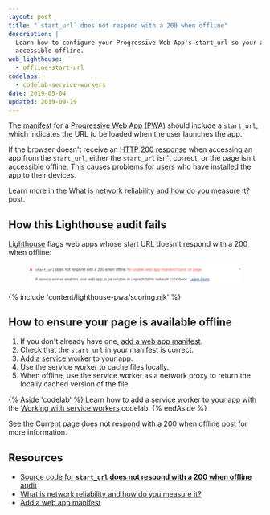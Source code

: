 ```yaml
---
layout: post
title: "`start_url` does not respond with a 200 when offline"
description: |
  Learn how to configure your Progressive Web App's start_url so your app is
  accessible offline.
web_lighthouse:
  - offline-start-url
codelabs:
  - codelab-service-workers
date: 2019-05-04
updated: 2019-09-19
---
```


The [manifest](/add-manifest) for a [Progressive Web App (PWA)](/discover-installable) should include a `start_url`,
which indicates the URL to be loaded when the user launches the app.

If the browser doesn't receive an
[HTTP&nbsp;200 response](https://developer.mozilla.org/en-US/docs/Web/HTTP/Status#Successful_responses)
when accessing an app from the `start_url`,
either the `start_url` isn't correct, or the page isn't accessible offline.
This causes problems for users who have installed the app to their devices.

Learn more in the [What is network reliability and how do you measure it?](/network-connections-unreliable/) post.

## How this Lighthouse audit fails

[Lighthouse](https://developers.google.com/web/tools/lighthouse/)
flags web apps whose start URL doesn't respond with a 200 when offline:

<figure class="w-figure">
  <img class="w-screenshot" src="offline-start-url.png" alt="Lighthouse audit showing start URL doesn't respond with 200 when offline">
</figure>

{% include 'content/lighthouse-pwa/scoring.njk' %}

## How to ensure your page is available offline

1. If you don't already have one, [add a web app manifest](/add-manifest/).
1. Check that the `start_url` in your manifest is correct.
1. [Add a service worker](https://developers.google.com/web/fundamentals/primers/service-workers) to your app.
1. Use the service worker to cache files locally.
1. When offline, use the service worker as a network proxy to return the locally cached version of the file.

{% Aside 'codelab' %}
Learn how to add a service worker to your app
with the [Working with service workers](/codelab-service-workers) codelab.
{% endAside %}

See the [Current page does not respond with a 200 when offline](/works-offline)
post for more information.

## Resources

- [Source code for **`start_url` does not respond with a 200 when offline** audit](https://github.com/GoogleChrome/lighthouse/blob/master/lighthouse-core/audits/offline-start-url.js)
- [What is network reliability and how do you measure it?](/network-connections-unreliable/)
- [Add a web app manifest](/add-manifest/)
